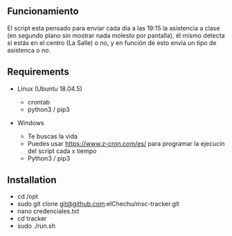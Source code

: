Funcionamiento
--------------
El script esta pensado para enviar cada dia a las 19:15 la asistencia a clase (en segundo plano sin mostrar nada molesto por pantalla), él mismo detecta si estás en el centro (La Salle) o no, y en función de esto envia un tipo de asistenca o no.


Requirements
------------
- Linux (Ubuntu 18.04.5)
  - crontab
  - python3 / pip3


- Windows
  - Te buscas la vida
  - Puedes usar https://www.z-cron.com/es/ para programar la ejecucin del script cada x tiempo
  - Python3 / pip3


Installation
------------
 - cd /opt
 - sudo git clone git@github.com:elChechu/msc-tracker.git
 - nano credenciales.txt
 - cd tracker
 - sudo ./run.sh
